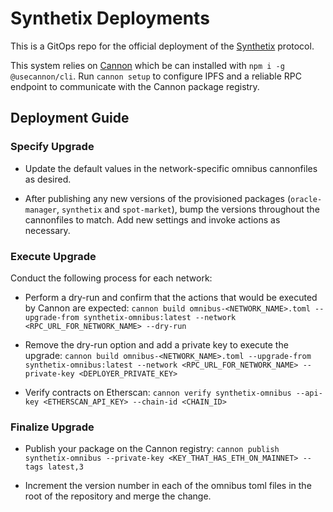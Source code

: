 # Synthetix Deployments

This is a GitOps repo for the official deployment of the [Synthetix](https://www.github.com/synthetixio/synthetix-v3) protocol.

This system relies on [Cannon](https://usecannon.com) which be can installed with `npm i -g @usecannon/cli`. Run `cannon setup` to configure IPFS and a reliable RPC endpoint to communicate with the Cannon package registry.

## Deployment Guide

### Specify Upgrade

- Update the default values in the network-specific omnibus cannonfiles as desired.

- After publishing any new versions of the provisioned packages (`oracle-manager`, `synthetix` and `spot-market`), bump the versions throughout the cannonfiles to match. Add new settings and invoke actions as necessary.

### Execute Upgrade

Conduct the following process for each network:

- Perform a dry-run and confirm that the actions that would be executed by Cannon are expected: `cannon build omnibus-<NETWORK_NAME>.toml --upgrade-from synthetix-omnibus:latest --network <RPC_URL_FOR_NETWORK_NAME> --dry-run`

- Remove the dry-run option and add a private key to execute the upgrade: `cannon build omnibus-<NETWORK_NAME>.toml --upgrade-from synthetix-omnibus:latest --network <RPC_URL_FOR_NETWORK_NAME> --private-key <DEPLOYER_PRIVATE_KEY>`

- Verify contracts on Etherscan: `cannon verify synthetix-omnibus --api-key <ETHERSCAN_API_KEY> --chain-id <CHAIN_ID>`

### Finalize Upgrade

- Publish your package on the Cannon registry: `cannon publish synthetix-omnibus --private-key <KEY_THAT_HAS_ETH_ON_MAINNET> --tags latest,3`

- Increment the version number in each of the omnibus toml files in the root of the repository and merge the change.
